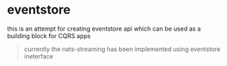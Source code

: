 # eventstore 

this is an attempt for creating eventstore api which can be used as a building block for CQRS apps

> currently the nats-streaming has been implemented using eventstore ineterface
